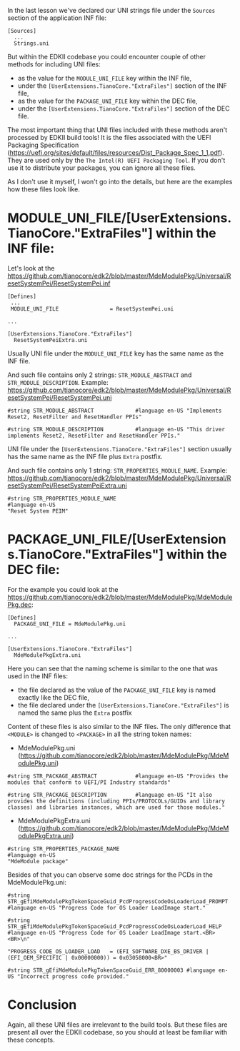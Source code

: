 In the last lesson we've declared our UNI strings file under the `Sources` section of the application INF file:
```
[Sources]
  ...
  Strings.uni
```
But within the EDKII codebase you could encounter couple of other methods for including UNI files:
- as the value for the `MODULE_UNI_FILE` key within the INF file,
- under the `[UserExtensions.TianoCore."ExtraFiles"]` section of the INF file,
- as the value for the `PACKAGE_UNI_FILE` key within the DEC file,
- under the `[UserExtensions.TianoCore."ExtraFiles"]` section of the DEC file.

The most important thing that UNI files included with these methods aren't processed by EDKII build tools! It is the files associated with the UEFI Packaging Specification (https://uefi.org/sites/default/files/resources/Dist_Package_Spec_1_1.pdf). They are used only by the `The Intel(R) UEFI Packaging Tool`. If you don't use it to distribute your packages, you can ignore all these files.

As I don't use it myself, I won't go into the details, but here are the examples how these files look like.

# MODULE_UNI_FILE/[UserExtensions.TianoCore."ExtraFiles"] within the INF file:

Let's look at the https://github.com/tianocore/edk2/blob/master/MdeModulePkg/Universal/ResetSystemPei/ResetSystemPei.inf
```
[Defines]
 ...
 MODULE_UNI_FILE                = ResetSystemPei.uni

...

[UserExtensions.TianoCore."ExtraFiles"]
  ResetSystemPeiExtra.uni
```
Usually UNI file under the `MODULE_UNI_FILE` key has the same name as the INF file.

And such file contains only 2 strings: `STR_MODULE_ABSTRACT` and `STR_MODULE_DESCRIPTION`.
Example: https://github.com/tianocore/edk2/blob/master/MdeModulePkg/Universal/ResetSystemPei/ResetSystemPei.uni
```
#string STR_MODULE_ABSTRACT             #language en-US "Implements Reset2, ResetFilter and ResetHandler PPIs"

#string STR_MODULE_DESCRIPTION          #language en-US "This driver implements Reset2, ResetFilter and ResetHandler PPIs."
```

UNI file under the `[UserExtensions.TianoCore."ExtraFiles"]` section usually has the same name as the INF file plus `Extra` postfix.

And such file contains only 1 string: `STR_PROPERTIES_MODULE_NAME`.
Example: https://github.com/tianocore/edk2/blob/master/MdeModulePkg/Universal/ResetSystemPei/ResetSystemPeiExtra.uni
```
#string STR_PROPERTIES_MODULE_NAME
#language en-US
"Reset System PEIM"
```

# PACKAGE_UNI_FILE/[UserExtensions.TianoCore."ExtraFiles"] within the DEC file:

For the example you could look at the https://github.com/tianocore/edk2/blob/master/MdeModulePkg/MdeModulePkg.dec:
```
[Defines]
  PACKAGE_UNI_FILE = MdeModulePkg.uni

...

[UserExtensions.TianoCore."ExtraFiles"]
  MdeModulePkgExtra.uni
```
Here you can see that the naming scheme is similar to the one that was used in the INF files:
- the file declared as the value of the `PACKAGE_UNI_FILE` key is named exactly like the DEC file,
- the file declared under the `[UserExtensions.TianoCore."ExtraFiles"]` is named the same plus the `Extra` postfix

Content of these files is also similar to the INF files. The only difference that `<MODULE>` is changed to `<PACKAGE>` in all the string token names:

- MdeModulePkg.uni (https://github.com/tianocore/edk2/blob/master/MdeModulePkg/MdeModulePkg.uni)
```
#string STR_PACKAGE_ABSTRACT            #language en-US "Provides the modules that conform to UEFI/PI Industry standards"

#string STR_PACKAGE_DESCRIPTION         #language en-US "It also provides the definitions (including PPIs/PROTOCOLs/GUIDs and library classes) and libraries instances, which are used for those modules."
```
- MdeModulePkgExtra.uni (https://github.com/tianocore/edk2/blob/master/MdeModulePkg/MdeModulePkgExtra.uni)
```
#string STR_PROPERTIES_PACKAGE_NAME
#language en-US
"MdeModule package"
```

Besides of that you can observe some doc strings for the PCDs in the MdeModulePkg.uni:
```
#string STR_gEfiMdeModulePkgTokenSpaceGuid_PcdProgressCodeOsLoaderLoad_PROMPT  #language en-US "Progress Code for OS Loader LoadImage start."

#string STR_gEfiMdeModulePkgTokenSpaceGuid_PcdProgressCodeOsLoaderLoad_HELP  #language en-US "Progress Code for OS Loader LoadImage start.<BR><BR>\n"
                                                                                             "PROGRESS_CODE_OS_LOADER_LOAD   = (EFI_SOFTWARE_DXE_BS_DRIVER | (EFI_OEM_SPECIFIC | 0x00000000)) = 0x03058000<BR>"

#string STR_gEfiMdeModulePkgTokenSpaceGuid_ERR_80000003 #language en-US "Incorrect progress code provided."
```

# Conclusion

Again, all these UNI files are irrelevant to the build tools. But these files are present all over the EDKII codebase, so you should at least be familiar with these concepts.
